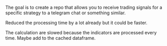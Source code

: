 
The goal is to create a repo that allows you to receive trading signals for a specific strategy to a telegram chat or something similar.


Reduced the processing time by a lot already but it could be faster.

The calculation are slowed because the indicators are processed every time. Maybe add to the cached dataframe.